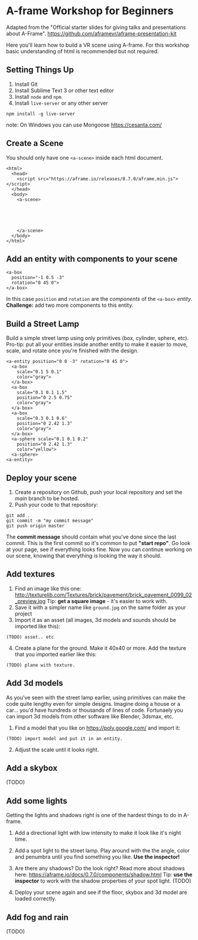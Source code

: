 # A-frame Workshop for Beginners

Adapted from the "Official starter slides for giving talks and presentations about A-Frame".
https://github.com/aframevr/aframe-presentation-kit

Here you'll learn how to build a VR scene using A-frame. For this workshop basic understanding of html is recommended but not required.

## Setting Things Up
1. Install Git
2. Install Sublime Text 3 or other text editor
3. Install ` node ` and ` npm `
4. Install ` live-server ` or any other server
```
npm install -g live-server
```
note: On Windows you can use Mongoose
https://cesanta.com/

## Create a Scene

You should only have one ` <a-scene> ` inside each html document.

```
<html>
  <head>
    <script src="https://aframe.io/releases/0.7.0/aframe.min.js"></script>
  </head>
  <body>
    <a-scene>





    </a-scene>
  </body>
</html>
```

## Add an entity with components to your scene

```
<a-box
  position="-1 0.5 -3"
  rotation="0 45 0">
</a-box>
```

In this case ` position ` and ` rotation ` are the *components* of the ` <a-box> ` *entity*.
**Challenge:** add two more components to this entity.

## Build a Street Lamp

Build a simple street lamp using only primitives (box, cylinder, sphere, etc).
Pro-tip: put all your entities inside another entity to make it easier to move, scale, and rotate once you're finished with the design.

```
<a-entity position="0 0 -3" rotation="0 45 0">
  <a-box
    scale="0.1 5 0.1"
    color="gray">
  </a-box>
  <a-box
    scale="0.1 0.1 1.5"
    position="0 2.5 0.75"
    color="gray">
  </a-box>
  <a-box
    scale="0.3 0.1 0.6"
    position="0 2.42 1.3"
    color="gray">
  </a-box>
  <a-sphere scale="0.1 0.1 0.2"
    position="0 2.42 1.3"
    color="yellow">
  <a-sphere>
<a-entity>
```

## Deploy your scene

1. Create a repository on Github, push your local repository and set the *main* branch to be hosted.
2. Push your code to that repository:
```
git add .
git commit -m "my commit message"
git push origin master
```
The **commit message** should contain what you've done since the last commit. This is the first commit so it's common to put **"start repo"**.
Go look at your page, see if everything looks fine.
Now you can continue working on our scene, knowing that everything is looking the way it should.

## Add textures

1. Find an image like this one:
http://texturelib.com/Textures/brick/pavement/brick_pavement_0099_02_preview.jpg
Tip: **get a square image** - it's easier to work with.
2. Save it with a simpler name like `ground.jpg` on the same folder as your project
3. Import it as an asset (all images, 3d models and sounds should be imported like this):
```
(TODO) asset.. etc
```
4. Create a plane for the ground. Make it 40x40 or more. Add the texture that you imported earlier like this:
```
(TODO) plane with texture.
```

## Add 3d models

As you've seen with the street lamp earlier, using primitives can make the code quite lengthy even for simple designs.
Imagine doing a house or a car... you'd have hundreds or thousands of lines of code.
Fortunaely you can import 3d models from other software like Blender, 3dsmax, etc.
1. Find a model that you like on https://poly.google.com/ and import it:

```
(TODO) import model and put it in an entity.
```

2. Adjust the scale until it looks right.

## Add a skybox


(TODO)

## Add some lights

Getting the lights and shadows right is one of the hardest things to do in A-frame.

1. Add a directional light with low intensity to make it look like it's night time.

2. Add a spot light to the street lamp. Play around with the the angle, color and penumbra until you find something you like. **Use the inspector!**

3. Are there any shadows? Do the look right? Read more about shadows here: https://aframe.io/docs/0.7.0/components/shadow.html
Tip: **use the inspector** to work with the shadow properties of your spot light.
(TODO)

4. Deploy your scene again and see if the floor, skybox and 3d model are loaded correctly.

## Add fog and rain

(TODO)
